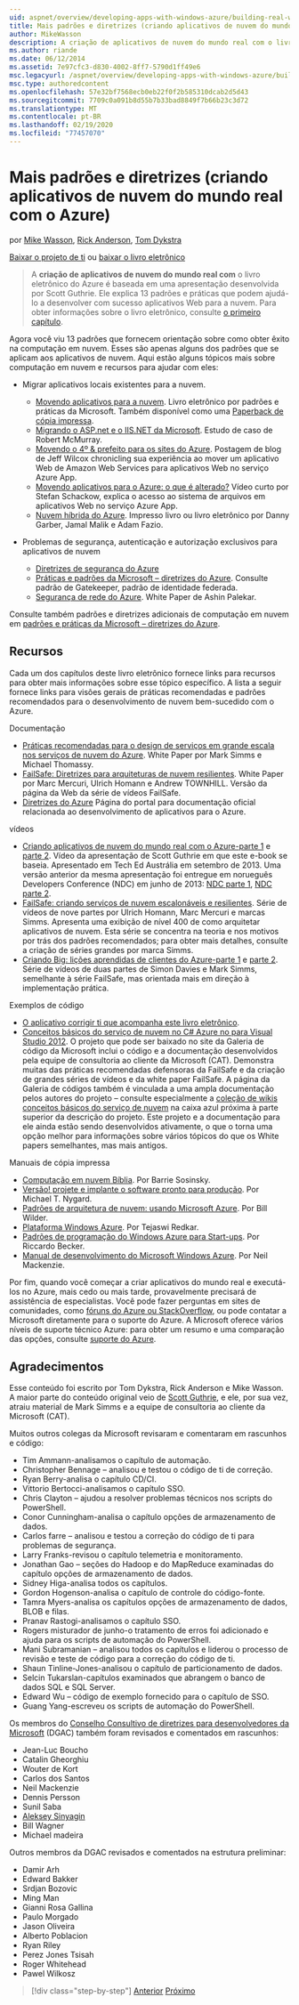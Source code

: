 ```yaml
---
uid: aspnet/overview/developing-apps-with-windows-azure/building-real-world-cloud-apps-with-windows-azure/more-patterns-and-guidance
title: Mais padrões e diretrizes (criando aplicativos de nuvem do mundo real com o Azure) | Microsoft Docs
author: MikeWasson
description: A criação de aplicativos de nuvem do mundo real com o livro eletrônico do Azure é baseada em uma apresentação desenvolvida por Scott Guthrie. Ele explica 13 padrões e práticas que podem...
ms.author: riande
ms.date: 06/12/2014
ms.assetid: 7e97cfc3-d830-4002-8ff7-5790d1ff49e6
msc.legacyurl: /aspnet/overview/developing-apps-with-windows-azure/building-real-world-cloud-apps-with-windows-azure/more-patterns-and-guidance
msc.type: authoredcontent
ms.openlocfilehash: 57e32bf7568ecb0eb22f0f2b585310dcab2d5d43
ms.sourcegitcommit: 7709c0a091b8d55b7b33bad8849f7b66b23c3d72
ms.translationtype: MT
ms.contentlocale: pt-BR
ms.lasthandoff: 02/19/2020
ms.locfileid: "77457070"
---
```

# <a name="more-patterns-and-guidance-building-real-world-cloud-apps-with-azure"></a>Mais padrões e diretrizes (criando aplicativos de nuvem do mundo real com o Azure)

por [Mike Wasson](https://github.com/MikeWasson), [Rick Anderson](https://twitter.com/RickAndMSFT), [Tom Dykstra](https://github.com/tdykstra)

[Baixar o projeto de ti](https://code.msdn.microsoft.com/Fix-It-app-for-Building-cdd80df4) ou [baixar o livro eletrônico](https://blogs.msdn.com/b/microsoft_press/archive/2014/07/23/free-ebook-building-cloud-apps-with-microsoft-azure.aspx)

> A **criação de aplicativos de nuvem do mundo real com** o livro eletrônico do Azure é baseada em uma apresentação desenvolvida por Scott Guthrie. Ele explica 13 padrões e práticas que podem ajudá-lo a desenvolver com sucesso aplicativos Web para a nuvem. Para obter informações sobre o livro eletrônico, consulte [o primeiro capítulo](introduction.md).

Agora você viu 13 padrões que fornecem orientação sobre como obter êxito na computação em nuvem. Esses são apenas alguns dos padrões que se aplicam aos aplicativos de nuvem. Aqui estão alguns tópicos mais sobre computação em nuvem e recursos para ajudar com eles:

- Migrar aplicativos locais existentes para a nuvem. 

    - [Movendo aplicativos para a nuvem](https://msdn.microsoft.com/library/ff728592.aspx). Livro eletrônico por padrões e práticas da Microsoft. Também disponível como uma [Paperback de cópia impressa](https://www.amazon.com/dp/1621140202).
    - [Migrando o ASP.net e o IIS.NET da Microsoft](https://go.microsoft.com/fwlink/?LinkId=400656). Estudo de caso de Robert McMurray.
    - [Movendo o 4º &amp; prefeito para os sites do Azure](http://www.jeff.wilcox.name/2013/04/4thandmayor-azure-websites/). Postagem de blog de Jeff Wilcox chronicling sua experiência ao mover um aplicativo Web de Amazon Web Services para aplicativos Web no serviço Azure App.
    - [Movendo aplicativos para o Azure: o que é alterado?](https://azure.microsoft.com/documentation/videos/web-sites-internals-and-the-file-system/) Vídeo curto por Stefan Schackow, explica o acesso ao sistema de arquivos em aplicativos Web no serviço Azure App.
    - [Nuvem híbrida do Azure](https://www.amazon.com/dp/B00EOP4UQW). Impresso livro ou livro eletrônico por Danny Garber, Jamal Malik e Adam Fazio.
- Problemas de segurança, autenticação e autorização exclusivos para aplicativos de nuvem

    - [Diretrizes de segurança do Azure](https://azure.microsoft.com/blog/2014/02/10/best-practices-windows-azure-websites-waws/)
    - [Práticas e padrões da Microsoft – diretrizes do Azure](https://msdn.microsoft.com/library/dn568099.aspx). Consulte padrão de Gatekeeper, padrão de identidade federada.
    - [Segurança de rede do Azure](https://download.microsoft.com/download/4/3/9/43902EC9-410E-4875-8800-0788BE146A3D/Windows%20Azure%20Network%20Security%20Whitepaper%20-%20FINAL.docx). White Paper de Ashin Palekar.

Consulte também padrões e diretrizes adicionais de computação em nuvem em [padrões e práticas da Microsoft – diretrizes do Azure](https://msdn.microsoft.com/library/dn568099.aspx).

<a id="resources"></a>
## <a name="resources"></a>Recursos

Cada um dos capítulos deste livro eletrônico fornece links para recursos para obter mais informações sobre esse tópico específico. A lista a seguir fornece links para visões gerais de práticas recomendadas e padrões recomendados para o desenvolvimento de nuvem bem-sucedido com o Azure.

Documentação

- [Práticas recomendadas para o design de serviços em grande escala nos serviços de nuvem do Azure](https://msdn.microsoft.com/library/windowsazure/jj717232.aspx). White Paper por Mark Simms e Michael Thomassy.
- [FailSafe: Diretrizes para arquiteturas de nuvem resilientes](https://msdn.microsoft.com/library/windowsazure/jj853352.aspx). White Paper por Marc Mercuri, Ulrich Homann e Andrew TOWNHILL. Versão da página da Web da série de vídeos FailSafe.
- [Diretrizes do Azure](https://azure.microsoft.com/develop/net/guidance/) Página do portal para documentação oficial relacionada ao desenvolvimento de aplicativos para o Azure.

vídeos

- [Criando aplicativos de nuvem do mundo real com o Azure-parte 1](https://channel9.msdn.com/Events/TechEd/Australia/2013/AZR324) e [parte 2](https://channel9.msdn.com/Events/TechEd/Australia/2013/AZR325). Vídeo da apresentação de Scott Guthrie em que este e-book se baseia. Apresentado em Tech Ed Austrália em setembro de 2013. Uma versão anterior da mesma apresentação foi entregue em norueguês Developers Conference (NDC) em junho de 2013: [NDC parte 1](http://vimeo.com/68215538), [NDC parte 2](http://vimeo.com/68215602).
- [FailSafe: criando serviços de nuvem escalonáveis e resilientes](https://channel9.msdn.com/Series/FailSafe). Série de vídeos de nove partes por Ulrich Homann, Marc Mercuri e marcas Simms. Apresenta uma exibição de nível 400 de como arquitetar aplicativos de nuvem. Esta série se concentra na teoria e nos motivos por trás dos padrões recomendados; para obter mais detalhes, consulte a criação de séries grandes por marca Simms.
- [Criando Big: lições aprendidas de clientes do Azure-parte 1](https://channel9.msdn.com/Events/Build/2012/3-029) e [parte 2](https://channel9.msdn.com/Events/Build/2012/3-030). Série de vídeos de duas partes de Simon Davies e Mark Simms, semelhante à série FailSafe, mas orientada mais em direção à implementação prática.

Exemplos de código

- [O aplicativo corrigir ti que acompanha este livro eletrônico](https://code.msdn.microsoft.com/Fix-It-app-for-Building-cdd80df4?cdn_id=2013-12-03-002).
- [Conceitos básicos do serviço de nuvem no C# Azure no para Visual Studio 2012](https://aka.ms/csf). O projeto que pode ser baixado no site da Galeria de código da Microsoft inclui o código e a documentação desenvolvidos pela equipe de consultoria ao cliente da Microsoft (CAT). Demonstra muitas das práticas recomendadas defensoras da FailSafe e da criação de grandes séries de vídeos e da white paper FailSafe. A página da Galeria de códigos também é vinculada a uma ampla documentação pelos autores do projeto – consulte especialmente a [coleção de wikis conceitos básicos do serviço de nuvem](https://social.technet.microsoft.com/wiki/contents/articles/17987.cloud-service-fundamentals.aspx) na caixa azul próxima à parte superior da descrição do projeto. Este projeto e a documentação para ele ainda estão sendo desenvolvidos ativamente, o que o torna uma opção melhor para informações sobre vários tópicos do que os White papers semelhantes, mas mais antigos.

Manuais de cópia impressa

- [Computação em nuvem Bíblia](https://www.amazon.com/dp/0470903562). Por Barrie Sosinsky.
- [Versão! projete e implante o software pronto para produção](https://www.amazon.com/Release-It-Production-Ready-Pragmatic-Programmers/dp/0978739213). Por Michael T. Nygard.
- [Padrões de arquitetura de nuvem: usando Microsoft Azure](http://shop.oreilly.com/product/0636920023777.do). Por Bill Wilder.
- [Plataforma Windows Azure](https://www.amazon.com/dp/1430235632). Por Tejaswi Redkar.
- [Padrões de programação do Windows Azure para Start-ups](https://www.amazon.com/dp/1849685606). Por Riccardo Becker.
- [Manual de desenvolvimento do Microsoft Windows Azure](https://www.amazon.com/dp/1849682224). Por Neil Mackenzie.

Por fim, quando você começar a criar aplicativos do mundo real e executá-los no Azure, mais cedo ou mais tarde, provavelmente precisará de assistência de especialistas. Você pode fazer perguntas em sites de comunidades, como [fóruns do Azure ou StackOverflow](https://azure.microsoft.com/support/forums/), ou pode contatar a Microsoft diretamente para o suporte do Azure. A Microsoft oferece vários níveis de suporte técnico Azure: para obter um resumo e uma comparação das opções, consulte [suporte do Azure](https://azure.microsoft.com/support/plans/).

<a id="acknowledgments"></a>
## <a name="acknowledgments"></a>Agradecimentos

Esse conteúdo foi escrito por Tom Dykstra, Rick Anderson e Mike Wasson. A maior parte do conteúdo original veio de [Scott Guthrie](https://weblogs.asp.net/scottgu/), e ele, por sua vez, atraiu material de Mark Simms e a equipe de consultoria ao cliente da Microsoft (CAT).

Muitos outros colegas da Microsoft revisaram e comentaram em rascunhos e código:

- Tim Ammann-analisamos o capítulo de automação.
- Christopher Bennage – analisou e testou o código de ti de correção.
- Ryan Berry-analisa o capítulo CD/CI.
- Vittorio Bertocci-analisamos o capítulo SSO.
- Chris Clayton – ajudou a resolver problemas técnicos nos scripts do PowerShell.
- Conor Cunningham-analisa o capítulo opções de armazenamento de dados.
- Carlos farre – analisou e testou a correção do código de ti para problemas de segurança.
- Larry Franks-revisou o capítulo telemetria e monitoramento.
- Jonathan Gao – seções do Hadoop e do MapReduce examinadas do capítulo opções de armazenamento de dados.
- Sidney Higa-analisa todos os capítulos.
- Gordon Hogenson-analisa o capítulo de controle do código-fonte.
- Tamra Myers-analisa os capítulos opções de armazenamento de dados, BLOB e filas.
- Pranav Rastogi-analisamos o capítulo SSO.
- Rogers misturador de junho-o tratamento de erros foi adicionado e ajuda para os scripts de automação do PowerShell.
- Mani Subramanian – analisou todos os capítulos e liderou o processo de revisão e teste de código para a correção do código de ti.
- Shaun Tinline-Jones-analisou o capítulo de particionamento de dados.
- Selcin Tukarslan-capítulos examinados que abrangem o banco de dados SQL e SQL Server.
- Edward Wu – código de exemplo fornecido para o capítulo de SSO.
- Guang Yang-escreveu os scripts de automação do PowerShell.

Os membros do [Conselho Consultivo de diretrizes para desenvolvedores da Microsoft](https://aka.ms/DGAC) (DGAC) também foram revisados e comentados em rascunhos:

- Jean-Luc Boucho
- Catalin Gheorghiu
- Wouter de Kort
- Carlos dos Santos
- Neil Mackenzie
- Dennis Persson
- Sunil Saba
- [Aleksey Sinyagin](http://www.linkedin.com/in/sinyagin)
- Bill Wagner
- Michael madeira

Outros membros da DGAC revisados e comentados na estrutura preliminar:

- Damir Arh
- Edward Bakker
- Srdjan Bozovic
- Ming Man
- Gianni Rosa Gallina
- Paulo Morgado
- Jason Oliveira
- Alberto Poblacion
- Ryan Riley
- Perez Jones Tsisah
- Roger Whitehead
- Pawel Wilkosz

> [!div class="step-by-step"]
> [Anterior](queue-centric-work-pattern.md)
> [Próximo](the-fix-it-sample-application.md)
